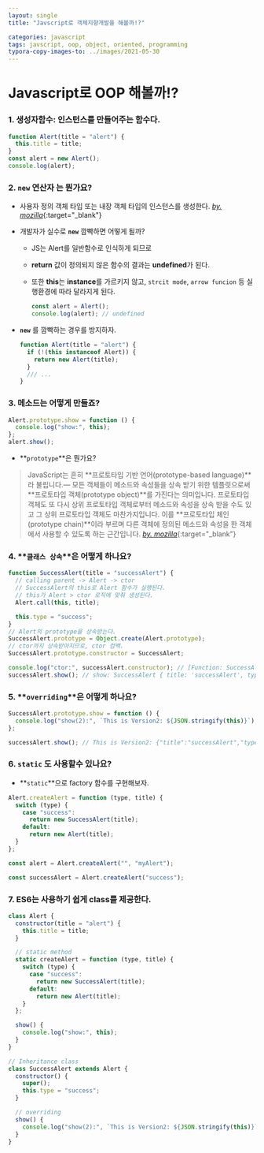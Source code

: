 ```yaml
---
layout: single
title: "Javscript로 객체지향개발을 해볼까!?"

categories: javascript
tags: javscript, oop, object, oriented, programming
typora-copy-images-to: ../images/2021-05-30
---
```




# Javascript로 OOP 해볼까!?



### 1. 생성자함수: 인스턴스를 만들어주는 함수다.

```javascript
function Alert(title = "alert") {
  this.title = title;
}
const alert = new Alert();
console.log(alert);
```



### 2. **`new` 연산자** 는 뭔가요?

- 사용자 정의 객체 타입 또는 내장 객체 타입의 인스턴스를 생성한다. [_by. mozilla_](https://developer.mozilla.org/ko/docs/Web/JavaScript/Reference/Operators/new){:target="_blank"}

- 개발자가 실수로 **`new`** 깜빡하면 어떻게 될까?

  - JS는 Alert를 일반함수로 인식하게 되므로

  - **return** 값이 정의되지 않은 함수의 결과는 **undefined**가 된다.

  - 또한 **this**는 **instance**를 가르키지 않고, `strcit mode`, `arrow funcion` 등 실행환경에 따라 달라지게 된다.

    ```javascript
    const alert = Alert();
    console.log(alert); // undefined
    ```

- **`new`** 를 깜빡하는 경우를 방지하자.

  ```javascript
  function Alert(title = "alert") {
    if (!(this instanceof Alert)) {
      return new Alert(title);
    }
    /// ...
  }
  ```



### 3. 메소드는 어떻게 만들죠?

```javascript
Alert.prototype.show = function () {
  console.log("show:", this);
};
alert.show();
```

- **`prototype`**은 뭔가요?
> JavaScript는 흔히 **프로토타입 기반 언어(prototype-based language)**라 불립니다.— 모든 객체들이 메소드와 속성들을 상속 받기 위한 템플릿으로써 **프로토타입 객체(prototype object)**를 가진다는 의미입니다. 프로토타입 객체도 또 다시 상위 프로토타입 객체로부터 메소드와 속성을 상속 받을 수도 있고 그 상위 프로토타입 객체도 마찬가지입니다. 이를 **프로토타입 체인(prototype chain)**이라 부르며 다른 객체에 정의된 메소드와 속성을 한 객체에서 사용할 수 있도록 하는 근간입니다. [_by. mozilla_](https://developer.mozilla.org/ko/docs/Learn/JavaScript/Objects/Object_prototypes){:target="_blank"}



### 4. **`클래스 상속`**은 어떻게 하나요?

```javascript
function SuccessAlert(title = "successAlert") {
  // calling parent -> Alert -> ctor
  // SuccessAlert의 this로 Alert 함수가 실행된다.
  // this가 Alert > ctor 로직에 맞춰 생성된다.
  Alert.call(this, title);

  this.type = "success";
}
// Alert의 prototype을 상속받는다.
SuccessAlert.prototype = Object.create(Alert.prototype);
// ctor까지 상속받아지므로, ctor 컴백.
SuccessAlert.prototype.constructor = SuccessAlert;

console.log("ctor:", successAlert.constructor); // [Function: SuccessAlert]
successAlert.show(); // show: SuccessAlert { title: 'successAlert', type: 'success' }
```



### 5. **`overriding`**은 어떻게 하나요?

```javascript
SuccessAlert.prototype.show = function () {
  console.log("show(2):", `This is Version2: ${JSON.stringify(this)}`);
};

successAlert.show(); // This is Version2: {"title":"successAlert","type":"success"}
```



### 6. **`static`** 도 사용할수 있나요?

- **`static`**으로 factory 함수를 구현해보자.

```javascript
Alert.createAlert = function (type, title) {
  switch (type) {
    case "success":
      return new SuccessAlert(title);
    default:
      return new Alert(title);
  }
};

const alert = Alert.createAlert("", "myAlert");

const successAlert = Alert.createAlert("success");
```



### 7. ES6는 사용하기 쉽게 class를 제공한다.

```javascript
class Alert {
  constructor(title = "alert") {
    this.title = title;
  }

  // static method
  static createAlert = function (type, title) {
    switch (type) {
      case "success":
        return new SuccessAlert(title);
      default:
        return new Alert(title);
    }
  };

  show() {
    console.log("show:", this);
  }
}

// Inheritance class
class SuccessAlert extends Alert {
  constructor() {
    super();
    this.type = "success";
  }

  // overriding
  show() {
    console.log("show(2):", `This is Version2: ${JSON.stringify(this)}`);
  }
}
```
